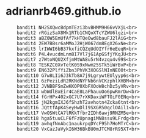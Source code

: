 # adrianrb469.github.io
        bandit1 NH2SXQwcBdpmTEzi3bvBHMM9H66vVXjL<br>
        bandit2 rRGizSaX8Mk1RTb1CNQoXTcYZWU6lgzi<br>
        bandit3 aBZ0W5EmUfAf7kHTQeOwd8bauFJ2lAiG<br>
        bandit4 2EW7BBsr6aMMoJ2HjW067dm8EgX26xNe<br>
        bandit5 lrIWWI6bB37kxfiCQZqUdOIYfr6eEeqR<br>
        bandit6 P4L4vucdmLnm8I7Vl7jG1ApGSfjYKqJU<br>
        bandit7 z7WtoNQU2XfjmMtWA8u5rN4vzqu4v99S<br>
        bandit8 TESKZC0XvTetK0S9xNwm25STk5iWrBvP<br>
        bandit9 EN632PlfYiZbn3PhVK3XOGSlNInNE00t<br>
        bandit10 G7w8LIi6J3kTb8A7j9LgrywtEUlyyp6s<br>
        bandit11 6zPeziLdR2RKNdNYFNb6nVCKzphlXHBM<br>
        bandit12 JVNBBFSmZwKKOP0XbFXOoW8chDz5yVRv<br>
        bandit13 wbWdlBxEir4CaE8LaPhauuOo6pwRmrDw<br>
        bandit14 fGrHPx402xGC7U7rXKDaxiWFTOiF0ENq<br>
        bandit15 jN2kgmIXJ6fShzhT2avhotn4Zcka6tnt<br>
        bandit16 JQttfApK4SeyHwDlI9SXGR50qclOAil1<br>
        bandit17 VwOSWtCA7lRKkTfbr2IDh6awj9RNZM5e<br>
        bandit18 hga5tuuCLF6fFzUpnagiMN8ssu9LFrdg<br>
        bandit19 awhqfNnAbc1naukrpqDYcF95h7HoMTrC<br>
        bandit20 VxCazJaVykI6W36BkBU0mJTCM8rR95XT<br>